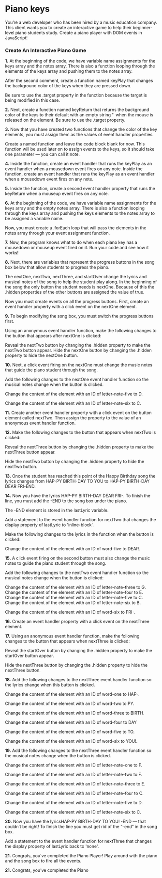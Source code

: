# Piano keys

You’re a web developer who has been hired by a music education company. This client wants you to create an interactive game to help their beginner-level piano students study. Create a piano player with DOM events in JavaScript!

### Create An Interactive Piano Game

**1.** At the beginning of the code, we have variable name assignments for the keys array and the notes array. There is also a function looping through the elements of the keys array and pushing them to the notes array.

After the second comment, create a function named keyPlay that changes the background color of the keys when they are pressed down.

Be sure to use the .target property in the function because the target is being modified in this case.

**2.** Next, create a function named keyReturn that returns the background color of the keys to their default with an empty string '' when the mouse is released on the element. Be sure to use the .target property.

**3.** Now that you have created two functions that change the color of the key elements, you must assign them as the values of event handler properties.

Create a named function and leave the code block blank for now. This function will be used later on to assign events to the keys, so it should take one parameter — you can call it note.

**4.** Inside the function, create an event handler that runs the keyPlay as an event handler when a mousedown event fires on any note.
Inside the function, create an event handler that runs the keyPlay as an event handler when a mousedown event fires on any note.

**5.** Inside the function, create a second event handler property that runs the keyReturn when a mouseup event fires on any note.

**6.** At the beginning of the code, we have variable name assignments for the keys array and the empty notes array. There is also a function looping through the keys array and pushing the keys elements to the notes array to be assigned a variable name.

Now, you must create a .forEach loop that will pass the elements in the notes array through your event assignment function.

**7.** Now, the program knows what to do when each piano key has a mousedown or mouseup event fired on it. Run your code and see how it works!

**8.** Next, there are variables that represent the progress buttons in the song box below that allow students to progress the piano.

The nextOne, nextTwo, nextThree, and startOver change the lyrics and musical notes of the song to help the student play along. In the beginning of the song the only button the student needs is nextOne. Because of this the .hidden properties of the other buttons are assigned the value of true.

Now you must create events on all the progress buttons. First, create an event handler property with a click event on the nextOne element.

**9.** To begin modifying the song box, you must switch the progress buttons first.

Using an anonymous event handler function, make the following changes to the button that appears after nextOne is clicked:

Reveal the nextTwo button by changing the .hidden property to make the nextTwo button appear.
Hide the nextOne button by changing the .hidden property to hide the nextOne button.

**10.** Next, a click event firing on the nextOne must change the music notes that guide the piano student through the song.

Add the following changes to the nextOne event handler function so the musical notes change when the button is clicked.

Change the content of the element with an ID of letter-note-five to D.

Change the content of the element with an ID of letter-note-six to C.

**11.** Create another event handler property with a click event on the button element called nextTwo. Then assign the property to the value of an anonymous event handler function.

**12.** Make the following changes to the button that appears when nextTwo is clicked:

Reveal the nextThree button by changing the .hidden property to make the nextThree button appear.

Hide the nextTwo button by changing the .hidden property to hide the nextTwo button.

**13.** Once the student has reached this point of the Happy Birthday song the lyrics changes from HAP-PY BIRTH-DAY TO YOU to HAP-PY BIRTH-DAY DEAR FRI-END.

**14.** Now you have the lyrics HAP-PY BIRTH-DAY DEAR FRI-. To finish the line, you must add the -END to the song box under the piano.

The -END element is stored in the lastLyric variable.

Add a statement to the event handler function for nextTwo that changes the display property of lastLyric to 'inline-block'.

Make the following changes to the lyrics in the function when the button is clicked:

Change the content of the element with an ID of word-five to DEAR.

**15.** A click event firing on the second button must also change the music notes to guide the piano student through the song.

Add the following changes to the nextTwo event handler function so the musical notes change when the button is clicked:

Change the content of the element with an ID of letter-note-three to G.
Change the content of the element with an ID of letter-note-four to E.
Change the content of the element with an ID of letter-note-five to C.
Change the content of the element with an ID of letter-note-six to B.

Change the content of the element with an ID of word-six to FRI-.

**16.** Create an event handler property with a click event on the nextThree element.

**17.** Using an anonymous event handler function, make the following changes to the button that appears when nextThree is clicked:

Reveal the startOver button by changing the .hidden property to make the startOver button appear.

Hide the nextThree button by changing the .hidden property to hide the nextThree button.

**18.** Add the following changes to the nextThree event handler function so the lyrics change when this button is clicked.

Change the content of the element with an ID of word-one to HAP-.

Change the content of the element with an ID of word-two to PY.

Change the content of the element with an ID of word-three to BIRTH.

Change the content of the element with an ID of word-four to DAY

Change the content of the element with an ID of word-five to TO.

Change the content of the element with an ID of word-six to YOU!.

**19.** Add the following changes to the nextThree event handler function so the musical notes change when the button is clicked.

Change the content of the element with an ID of letter-note-one to F.

Change the content of the element with an ID of letter-note-two to F.

Change the content of the element with an ID of letter-note-three to E.

Change the content of the element with an ID of letter-note-four to C.

Change the content of the element with an ID of letter-note-five to D.

Change the content of the element with an ID of letter-note-six to C.

**20.** Now you have the lyricsHAP-PY BIRTH-DAY TO YOU! -END — that couldn’t be right! To finish the line you must get rid of the “-end” in the song box.

Add a statement to the event handler function for nextThree that changes the display property of lastLyric back to 'none'.

**21.** Congrats, you’ve completed the Piano Player! Play around with the piano and the song box to fire all the events.

**21.** Congrats, you’ve completed the Piano 